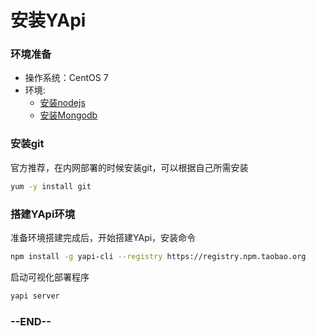# 安装YApi

### 环境准备
+ 操作系统：CentOS 7
+ 环境:
  + [安装nodejs](/blog/article/sys/nodejs)
  + [安装Mongodb](/blog/article/sys/mongodb)


### 安装git
官方推荐，在内网部署的时候安装git，可以根据自己所需安装
```bash
yum -y install git
```

### 搭建YApi环境
准备环境搭建完成后，开始搭建YApi，安装命令
```bash
npm install -g yapi-cli --registry https://registry.npm.taobao.org
```

启动可视化部署程序
```bash
yapi server
```

### --END--
